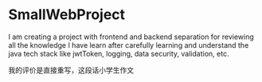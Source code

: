 # SmallWebProject
I am creating a project with frontend and backend separation for reviewing all the knowledge I have learn after carefully learning and understand the java tech stack like jwtToken, logging, data security, validation, etc.

我的评价是直接重写，这段话小学生作文
